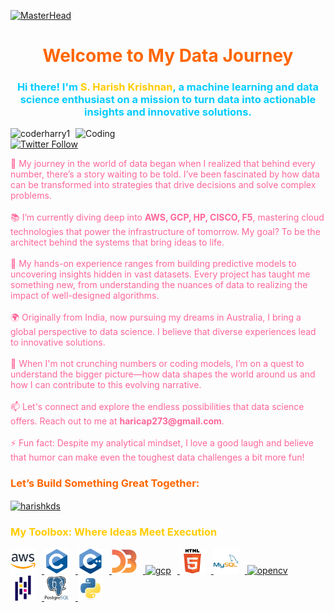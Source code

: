 <!-- Header Image -->
[![MasterHead](https://images.unsplash.com/photo-1507838153414-b4b713384a76?crop=entropy&cs=tinysrgb&fit=max&fm=jpg&ixid=MnwxMTc3M3wwfDF8c2VhcmNofDJ8fGJyaWdodHxlbnwwfHx8fDE2MzExNDQ3MjA&ixlib=rb-1.2.1&q=80&w=1080)](https://coderharry1.io)

<!-- Title and Introduction -->
<h1 align="center" style="color: #ff6600;">Welcome to My Data Journey</h1>
<h3 align="center" style="color: #00ccff;">Hi there! I'm <span style="color: #ffcc00;">S. Harish Krishnan</span>, a machine learning and data science enthusiast on a mission to turn data into actionable insights and innovative solutions.</h3>

<!-- Animated Coding GIF -->
<img align="right" alt="Coding" width="400" src="https://media.giphy.com/media/13HgwGsXF0aiGY/giphy.gif" />

<!-- Profile Views and Twitter Follow -->
<p align="left">
  <img src="https://komarev.com/ghpvc/?username=coderharry1&label=Profile%20views&color=brightgreen&style=flat" alt="coderharry1" />
  <a href="https://twitter.com/" target="blank">
    <img src="https://img.shields.io/twitter/follow/?logo=twitter&style=for-the-badge&color=1da1f2" alt="Twitter Follow" />
  </a>
</p>

<!-- About Me Section with Story -->
<p style="color: #ff6699;">
  🌱 My journey in the world of data began when I realized that behind every number, there’s a story waiting to be told. I’ve been fascinated by how data can be transformed into strategies that drive decisions and solve complex problems.<br><br>
  📚 I’m currently diving deep into <strong>AWS, GCP, HP, CISCO, F5</strong>, mastering cloud technologies that power the infrastructure of tomorrow. My goal? To be the architect behind the systems that bring ideas to life.<br><br>
  💼 My hands-on experience ranges from building predictive models to uncovering insights hidden in vast datasets. Every project has taught me something new, from understanding the nuances of data to realizing the impact of well-designed algorithms.<br><br>
  🌍 Originally from India, now pursuing my dreams in Australia, I bring a global perspective to data science. I believe that diverse experiences lead to innovative solutions.<br><br>
  🎯 When I'm not crunching numbers or coding models, I’m on a quest to understand the bigger picture—how data shapes the world around us and how I can contribute to this evolving narrative.<br><br>
  📫 Let's connect and explore the endless possibilities that data science offers. Reach out to me at <strong>haricap273@gmail.com</strong>.<br><br>
  ⚡ Fun fact: Despite my analytical mindset, I love a good laugh and believe that humor can make even the toughest data challenges a bit more fun!
</p>

<!-- Connect with Me -->
<h3 align="left" style="color: #ff6600;">Let’s Build Something Great Together:</h3>
<p align="left">
  <a href="https://linkedin.com/in/harishkds" target="blank">
    <img align="center" src="https://raw.githubusercontent.com/rahuldkjain/github-profile-readme-generator/master/src/images/icons/Social/linked-in-alt.svg" alt="harishkds" height="30" width="40" />
  </a>
</p>

<!-- Languages and Tools with Commentary -->
<h3 align="left" style="color: #ffcc00;">My Toolbox: Where Ideas Meet Execution</h3>
<p align="left">
  <a href="https://aws.amazon.com" target="_blank" rel="noreferrer">
    <img src="https://raw.githubusercontent.com/devicons/devicon/master/icons/amazonwebservices/amazonwebservices-original-wordmark.svg" alt="aws" width="40" height="40" style="margin-right: 10px;" title="AWS - Building scalable and secure cloud solutions."/>
  </a>
  <a href="https://www.cprogramming.com/" target="_blank" rel="noreferrer">
    <img src="https://raw.githubusercontent.com/devicons/devicon/master/icons/c/c-original.svg" alt="c" width="40" height="40" style="margin-right: 10px;" title="C Programming - The foundation of logic and efficiency."/>
  </a>
  <a href="https://www.w3schools.com/cpp/" target="_blank" rel="noreferrer">
    <img src="https://raw.githubusercontent.com/devicons/devicon/master/icons/cplusplus/cplusplus-original.svg" alt="cplusplus" width="40" height="40" style="margin-right: 10px;" title="C++ - Bringing ideas to life with object-oriented programming."/>
  </a>
  <a href="https://d3js.org/" target="_blank" rel="noreferrer">
    <img src="https://raw.githubusercontent.com/devicons/devicon/master/icons/d3js/d3js-original.svg" alt="d3js" width="40" height="40" style="margin-right: 10px;" title="D3.js - Crafting dynamic data visualizations that tell compelling stories."/>
  </a>
  <a href="https://cloud.google.com" target="_blank" rel="noreferrer">
    <img src="https://www.vectorlogo.zone/logos/google_cloud/google_cloud-icon.svg" alt="gcp" width="40" height="40" style="margin-right: 10px;" title="GCP - Leveraging Google's cloud for big data solutions."/>
  </a>
  <a href="https://www.w3.org/html/" target="_blank" rel="noreferrer">
    <img src="https://raw.githubusercontent.com/devicons/devicon/master/icons/html5/html5-original-wordmark.svg" alt="html5" width="40" height="40" style="margin-right: 10px;" title="HTML5 - Structuring the web, one tag at a time."/>
  </a>
  <a href="https://www.mysql.com/" target="_blank" rel="noreferrer">
    <img src="https://raw.githubusercontent.com/devicons/devicon/master/icons/mysql/mysql-original-wordmark.svg" alt="mysql" width="40" height="40" style="margin-right: 10px;" title="MySQL - Storing and retrieving data with precision."/>
  </a>
  <a href="https://opencv.org/" target="_blank" rel="noreferrer">
    <img src="https://www.vectorlogo.zone/logos/opencv/opencv-icon.svg" alt="opencv" width="40" height="40" style="margin-right: 10px;" title="OpenCV - Empowering vision in machines."/>
  </a>
  <a href="https://pandas.pydata.org/" target="_blank" rel="noreferrer">
    <img src="https://raw.githubusercontent.com/devicons/devicon/2ae2a900d2f041da66e950e4d48052658d850630/icons/pandas/pandas-original.svg" alt="pandas" width="40" height="40" style="margin-right: 10px;" title="Pandas - Making sense of messy data."/>
  </a>
  <a href="https://www.postgresql.org" target="_blank" rel="noreferrer">
    <img src="https://raw.githubusercontent.com/devicons/devicon/master/icons/postgresql/postgresql-original-wordmark.svg" alt="postgresql" width="40" height="40" style="margin-right: 10px;" title="PostgreSQL - Advanced data management for complex queries."/>
  </a>
  <a href="https://www.python.org" target="_blank" rel="noreferrer">
    <img src="https://raw.githubusercontent.com/devicons/devicon/master/icons/python/python-original.svg" alt="python" width="40" height="40" style="margin-right: 10px;" title="Python - My go-to language for machine learning and data science."/>
  </a>
  <a href="https://scikit-learn.org/" target="_blank" rel="noreferrer">
    <img src="https://upload.wikimedia.org/w

